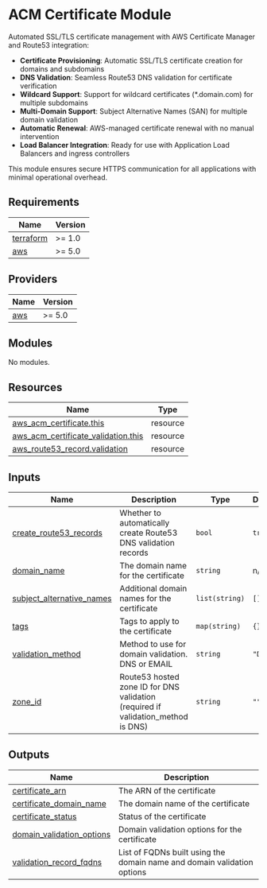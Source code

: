 # ACM Certificate Module

Automated SSL/TLS certificate management with AWS Certificate Manager and Route53 integration:

- **Certificate Provisioning**: Automatic SSL/TLS certificate creation for domains and subdomains
- **DNS Validation**: Seamless Route53 DNS validation for certificate verification
- **Wildcard Support**: Support for wildcard certificates (*.domain.com) for multiple subdomains
- **Multi-Domain Support**: Subject Alternative Names (SAN) for multiple domain validation
- **Automatic Renewal**: AWS-managed certificate renewal with no manual intervention
- **Load Balancer Integration**: Ready for use with Application Load Balancers and ingress controllers

This module ensures secure HTTPS communication for all applications with minimal operational overhead.

<!-- BEGIN_TF_DOCS -->
## Requirements

| Name | Version |
|------|---------|
| <a name="requirement_terraform"></a> [terraform](#requirement\_terraform) | >= 1.0 |
| <a name="requirement_aws"></a> [aws](#requirement\_aws) | >= 5.0 |

## Providers

| Name | Version |
|------|---------|
| <a name="provider_aws"></a> [aws](#provider\_aws) | >= 5.0 |

## Modules

No modules.

## Resources

| Name | Type |
|------|------|
| [aws_acm_certificate.this](https://registry.terraform.io/providers/hashicorp/aws/latest/docs/resources/acm_certificate) | resource |
| [aws_acm_certificate_validation.this](https://registry.terraform.io/providers/hashicorp/aws/latest/docs/resources/acm_certificate_validation) | resource |
| [aws_route53_record.validation](https://registry.terraform.io/providers/hashicorp/aws/latest/docs/resources/route53_record) | resource |

## Inputs

| Name | Description | Type | Default | Required |
|------|-------------|------|---------|:--------:|
| <a name="input_create_route53_records"></a> [create\_route53\_records](#input\_create\_route53\_records) | Whether to automatically create Route53 DNS validation records | `bool` | `true` | no |
| <a name="input_domain_name"></a> [domain\_name](#input\_domain\_name) | The domain name for the certificate | `string` | n/a | yes |
| <a name="input_subject_alternative_names"></a> [subject\_alternative\_names](#input\_subject\_alternative\_names) | Additional domain names for the certificate | `list(string)` | `[]` | no |
| <a name="input_tags"></a> [tags](#input\_tags) | Tags to apply to the certificate | `map(string)` | `{}` | no |
| <a name="input_validation_method"></a> [validation\_method](#input\_validation\_method) | Method to use for domain validation. DNS or EMAIL | `string` | `"DNS"` | no |
| <a name="input_zone_id"></a> [zone\_id](#input\_zone\_id) | Route53 hosted zone ID for DNS validation (required if validation\_method is DNS) | `string` | `""` | no |

## Outputs

| Name | Description |
|------|-------------|
| <a name="output_certificate_arn"></a> [certificate\_arn](#output\_certificate\_arn) | The ARN of the certificate |
| <a name="output_certificate_domain_name"></a> [certificate\_domain\_name](#output\_certificate\_domain\_name) | The domain name of the certificate |
| <a name="output_certificate_status"></a> [certificate\_status](#output\_certificate\_status) | Status of the certificate |
| <a name="output_domain_validation_options"></a> [domain\_validation\_options](#output\_domain\_validation\_options) | Domain validation options for the certificate |
| <a name="output_validation_record_fqdns"></a> [validation\_record\_fqdns](#output\_validation\_record\_fqdns) | List of FQDNs built using the domain name and domain validation options |
<!-- END_TF_DOCS -->
